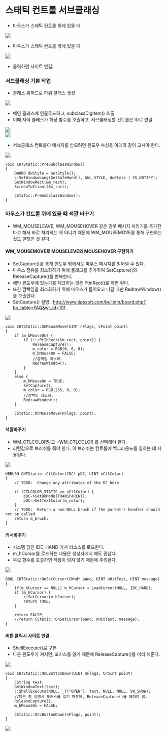 # 스태틱 컨트롤 서브클래싱

* 마우스가 스태틱 컨트롤 위에 있을 때  

![](../../images/advanced_interface/Subclassing_static/1.png)

* 마우스가 스태틱 컨트롤 밖에 있을 때  

![](../../images/advanced_interface/Subclassing_static/2.PNG)

* 클릭하면 사이트 연결.

### 서브클래싱 기본 작업
* 클래스 위저드로 하위 클래스 생성  

![](../../images/advanced_interface/Subclassing_static/3.PNG)

* 메인 클래스에 인클루드하고, subclassDlgItem() 호출  
* 이때 자식 클래스가 해당 함수를 호출하고, 서브클래싱할 컨트롤은 ID로 연결.

![](../../images/advanced_interface/Subclassing_static/4.PNG)  
![](../../images/advanced_interface/Subclassing_static/5.PNG)  
* 서브클래스 컨트롤이 메시지를 받으려면 윈도우 속성을 아래와 같이 고쳐야 한다.  


![](../../images/advanced_interface/Subclassing_static/7.PNG)  

```
void CHTStatic::PreSubclassWindow()
{
	DWORD dwStyle = GetStyle();
	::SetWindowLong(GetSafeHwnd(), GWL_STYLE, dwStyle | SS_NOTIFY);
	GetWindowRect(&m_rect);
	ScreenToClient(&m_rect);

	CStatic::PreSubclassWindow();
}
```  

### 마우스가 컨트롤 위에 있을 때 색깔 바꾸기

* WM_MOUSELEAVE, WM_MOUSEHOVER 같은 경우 메시지 처리기를 추가한다고 해서 바로 처리되는 게 아니기 때문에 WM_MOUSEMOVE를 통해 구현하는 것도 괜찮은 것 같다.  

#### WM_MOUSEMOVE로 MOUSELEVE와 MOUSEHOVER 구현하기  

* SetCapture()를 통해 윈도우 밖에서도 마우스 메시지를 얻어낼 수 있다.
* 마우스 점유를 최소화하기 위해 플래그를 추가하여 SetCapture()와 ReleaseCapture()를 반복한다.
* 해당 윈도우에 있는가를 체크하는 것은 PtInRect()로 하면 된다.
* 또한 깜빡임을 최소화하기 위해 마우스가 들어오고 나갈 때만 RedrawWindow()를 호출한다.  
* SetCapture() 설명 : http://www.tipssoft.com/bulletin/board.php?bo_table=FAQ&wr_id=101  

![](../../images/advanced_interface/Subclassing_static/6.PNG)  
```
void CHTStatic::OnMouseMove(UINT nFlags, CPoint point)
{
	if (m_bMouseOn) {
		if (!::PtInRect(&m_rect, point)) {
			ReleaseCapture();
			m_color = RGB(0, 0, 0);
			m_bMouseOn = FALSE;
			//깜빡임 최소화.
			RedrawWindow();
		}
	}
	else {
		m_bMouseOn = TRUE;
		SetCapture();
		m_color = RGB(255, 0, 0);
		//깜빡임 최소화.
		RedrawWindow();
	}

	CStatic::OnMouseMove(nFlags, point);
}
```

#### 색깔바꾸기
* WM_CTLCOLOR말고 =WM_CTLCOLOR 를 선택해야 한다.
* 리턴값으로 브러쉬를 줘야 한다. 이 브러쉬는 컨트롤에 백그라운드를 칠하는 데 사용된다.

![](../../images/advanced_interface/Subclassing_static/8.PNG)  

```
HBRUSH CHTStatic::CtlColor(CDC* pDC, UINT nCtlColor)
{
	// TODO:  Change any attributes of the DC here

	if (CTLCOLOR_STATIC == nCtlColor) {
		pDC->SetBkMode(TRANSPARENT);
		pDC->SetTextColor(m_color);
	}
	// TODO:  Return a non-NULL brush if the parent's handler should not be called
	return m_brush;
}

```

#### 커서바꾸기
* 시스템 값인 IDC_HAND 커서 리소스를 로드한다.
* m_hCursor를 로드하는 내용은 생성자에서 해도 괜찮다.
* 부모 함수를 호출하면 적용이 되지 않기 때문에 주의한다.

![](../../images/advanced_interface/Subclassing_static/9.PNG)  
```
BOOL CHTStatic::OnSetCursor(CWnd* pWnd, UINT nHitTest, UINT message)
{
	if(m_hCursor == NULL) m_hCursor = LoadCursor(NULL, IDC_HAND);
	if (m_hCursor) {
		::SetCursor(m_hCursor);
		return TRUE;
	}

	return FALSE;
	//return CStatic::OnSetCursor(pWnd, nHitTest, message);
}
```

#### 버튼 클릭시 사이트 연결
* ShellExecute()로 구현
* 다른 윈도우가 켜지면, 포커스를 잃기 때문에 ReleaseCapture()를 미리 해준다.

![](../../images/advanced_interface/Subclassing_static/10.PNG)  
```
void CHTStatic::OnLButtonDown(UINT nFlags, CPoint point)
{
	CString text;
	GetWindowText(text);
	::ShellExecute(NULL, _T("OPEN"), text, NULL, NULL, SW_SHOW);
	//다른 창 실행시 포커스를 잃기 때문에, ReleaseCapture()를 해줘야 함.
	ReleaseCapture();
	m_bMouseOn = FALSE;

	CStatic::OnLButtonDown(nFlags, point);
}

```

![](../../images/advanced_interface/1.PNG)  
